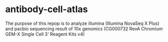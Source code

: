 # antibody-cell-atlas
The purpose of this repop is to analyze illumina (Illumina NovaSeq X Plus) and pacbio sequencing result of 10x genomics (CG000732 RevA Chromium GEM-X Single Cell 3' Reagent Kits v4)
